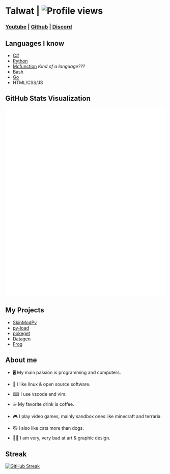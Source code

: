 # Talwat | ![Profile views](https://gpvc.arturio.dev/Talwat)

### [Youtube](https://www.youtube.com/channel/UCpO9FoLY3QBn7FmjG-UAgow) | [Github](https://github.com/talwat/datagen) | [Discord](https://discordid.netlify.app/?id=741143876563370086)

## Languages I know

* [C#](https://dotnet.microsoft.com/)
* [Python](https://python.org)
* [Mcfunction](https://minecraft.net) *Kind of a language???*
* [Bash](https://www.gnu.org/software/bash/)
* [Go](https://go.dev/)
* HTML/CSS/JS

## GitHub Stats Visualization

![](https://github.com/talwat/talwat/blob/master/generated/overview.svg)
![](https://github.com/talwat/talwat/blob/master/generated/languages.svg)

## My Projects

* [SkinModPy](https://github.com/talwat/skinmodpy)
* [py-load](https://github.com/talwat/py-load)
* [pokeget](https://github.com/talwat/pokeget)
* [Datagen](https://github.com/talwat/datagen)
* [Frog](https://github.com/talwat/frog)

## About me

* 🖥 My main passion is programming and computers.

* 🐧 I like linux & open source software.

* ⌨ I use vscode and vim.

* ☕ My favorite drink is coffee.

* 🎮 I play video games, mainly sandbox ones like minecraft and terraria.

* 🐱 I also like cats more than dogs.

* 🤷‍♀️ I am very, very bad at art & graphic design.

## Streak

[![GitHub Streak](https://github-readme-streak-stats.herokuapp.com?user=talwat&theme=dracula&hide_border=true&date_format=M%20j%5B%2C%20Y%5D)](https://git.io/streak-stats)
